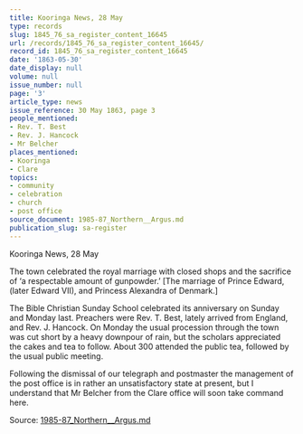 ```yaml
---
title: Kooringa News, 28 May
type: records
slug: 1845_76_sa_register_content_16645
url: /records/1845_76_sa_register_content_16645/
record_id: 1845_76_sa_register_content_16645
date: '1863-05-30'
date_display: null
volume: null
issue_number: null
page: '3'
article_type: news
issue_reference: 30 May 1863, page 3
people_mentioned:
- Rev. T. Best
- Rev. J. Hancock
- Mr Belcher
places_mentioned:
- Kooringa
- Clare
topics:
- community
- celebration
- church
- post office
source_document: 1985-87_Northern__Argus.md
publication_slug: sa-register
---
```


Kooringa News, 28 May

The town celebrated the royal marriage with closed shops and the sacrifice of ‘a respectable amount of gunpowder.’  [The marriage of Prince Edward, (later Edward VII), and Princess Alexandra of Denmark.]

The Bible Christian Sunday School celebrated its anniversary on Sunday and Monday last.  Preachers were Rev. T. Best, lately arrived from England, and Rev. J. Hancock.  On Monday the usual procession through the town was cut short by a heavy downpour of rain, but the scholars appreciated the cakes and tea to follow.  About 300 attended the public tea, followed by the usual public meeting.

Following the dismissal of our telegraph and postmaster the management of the post office is in rather an unsatisfactory state at present, but I understand that Mr Belcher from the Clare office will soon take command here.

Source: [1985-87_Northern__Argus.md](/downloads/markdown/1985-87_Northern__Argus.md)
